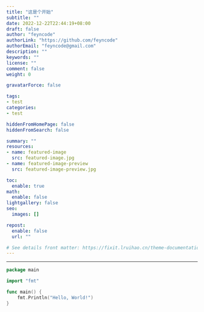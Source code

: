 ```yaml
---
title: "这是个开始"
subtitle: ""
date: 2022-12-22T22:44:19+08:00
draft: false
author: "feyncode"
authorLink: "https://github.com/feyncode"
authorEmail: "feyncode@gmail.com"
description: ""
keywords: ""
license: ""
comment: false
weight: 0

gravatarForce: false

tags:
- test
categories:
- test

hiddenFromHomePage: false
hiddenFromSearch: false

summary: ""
resources:
- name: featured-image
  src: featured-image.jpg
- name: featured-image-preview
  src: featured-image-preview.jpg

toc:
  enable: true
math:
  enable: false
lightgallery: false
seo:
  images: []

repost:
  enable: false
  url: ""

# See details front matter: https://fixit.lruihao.cn/theme-documentation-content/#front-matter
---
```


<!--more-->

---

~~~go
package main

import "fmt"

func main() {
	fmt.Println("Hello, World!")
}

~~~



